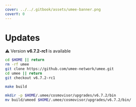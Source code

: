```yaml
---
cover: ../../.gitbook/assets/umee-banner.png
coverY: 0
---
```


# Updates

⚠️ Version **v6.7.2-rc1** is available

```bash
cd $HOME || return
rm -rf umee
git clone https://github.com/umee-network/umee.git
cd umee || return
git checkout v6.7.2-rc1

make build

mkdir -p $HOME/.umee/cosmovisor/upgrades/v6.7.2/bin
mv build/umeed $HOME/.umee/cosmovisor/upgrades/v6.7.2/bin/
```
